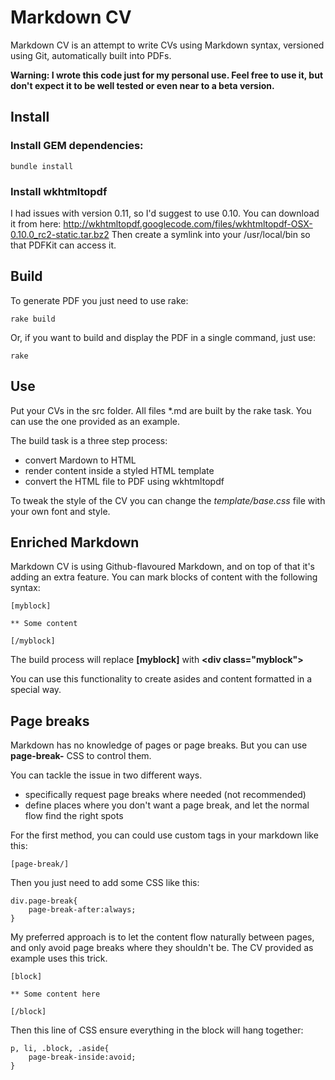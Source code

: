 # Markdown CV

Markdown CV is an attempt to write CVs using Markdown syntax, versioned using Git, automatically built into PDFs.

**Warning: I wrote this code just for my personal use. Feel free to use it, but don't expect it to be well tested or even near to a beta version.** 

## Install

### Install GEM dependencies:

	bundle install

### Install wkhtmltopdf

I had issues with version 0.11, so I'd suggest to use 0.10.
You can download it from here: http://wkhtmltopdf.googlecode.com/files/wkhtmltopdf-OSX-0.10.0_rc2-static.tar.bz2
Then create a symlink into your /usr/local/bin so that PDFKit can access it.

## Build

To generate PDF you just need to use rake:

	rake build

Or, if you want to build and display the PDF in a single command, just use:

	rake

## Use

Put your CVs in the src folder. All files *.md are built by the rake task.
You can use the one provided as an example.

The build task is a three step process:
- convert Mardown to HTML
- render content inside a styled HTML template
- convert the HTML file to PDF using wkhtmltopdf

To tweak the style of the CV you can change the _template/base.css_ file with your own font and style.


## Enriched Markdown

Markdown CV is using Github-flavoured Markdown, and on top of that it's adding an extra feature.
You can mark blocks of content with the following syntax:

	[myblock]
	
	** Some content
	
	[/myblock]
	
The build process will replace **[myblock]** with **&lt;div class=&quot;myblock&quot;&gt;**

You can use this functionality to create asides and content formatted in a special way.

## Page breaks

Markdown has no knowledge of pages or page breaks. But you can use **page-break-** CSS to control them.

You can tackle the issue in two different ways.

- specifically request page breaks where needed (not recommended)
- define places where you don't want a page break, and let the normal flow find the right spots

For the first method, you can could use custom tags in your markdown like this:

	[page-break/]

Then you just need to add some CSS like this:

	div.page-break{
		page-break-after:always;
	}

My preferred approach is to let the content flow naturally between pages, and only avoid page breaks where they shouldn't be.
The CV provided as example uses this trick.

	[block]
	
	** Some content here
		
	[/block]

Then this line of CSS ensure everything in the block will hang together:


	p, li, .block, .aside{
		page-break-inside:avoid;
	}


